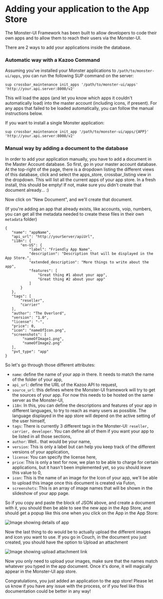 # Adding your application to the App Store

The Monster-UI Framework has been built to allow developers to code their own apps and to allow them to reach their users via the Monster-UI.

There are 2 ways to add your applications inside the database.

### Automatic way with a Kazoo Command
Assuming you've installed your Monster applications to `/path/to/monster-ui/apps`, you can run the following SUP command on the server:

    sup crossbar_maintenance init_apps '/path/to/monster-ui/apps' 'http://your.api.server:8000/v2'

This will load the apps (and let you know which apps it couldn't automatically load) into the master account (including icons, if present). For any apps that failed to be loaded automatically, you can follow the manual instructions below.

If you want to install a single Monster application:

    sup crossbar_maintenance init_app '/path/to/monster-ui/apps/{APP}' 'http://your.api.server:8000/v2'

### Manual way by adding a document to the database
In order to add your application manually, you have to add a document in the Master Account database. So first, go in your master account database. At the top-right of the page, there is a dropdown listing the different views of this database, click and select the apps_store, crossbar_listing view in the dropdown. This will list all the current apps of your app store. In a fresh install, this should be empty! If not, make sure you didn't create that document already... :)

Now click on "New Document", and we'll create that document.

(If you're adding an app that already exists, like accounts, voip, numbers, you can get all the metadata needed to create these files in their own `metadata` folder)


	{
   	   "name": "appName",
   	   "api_url": "http://yourServer/apiUrl",
   	   "i18n": {
       	   "en-US": {
           	   "label": "Friendly App Name",
           	   "description": "Description that will be displayed in the App Store.",
           	   "extended_description": "More things to write about the app",
           	   "features": [
               	   "Great thing #1 about your app",
               	   "Great thing #2 about your app"
           	   ]
       	   }
   	   },
   	   "tags": [
       	   "reseller",
       	   "carrier"
   	   ],
   	   "author": "The Overlord",
   	   "version": "1.0",
   	   "license": "-",
   	   "price": 0,
   	   "icon": "nameOfIcon.png",
   	   "screenshots": [
  			"nameOfImage1.png",
  			"nameOfImage2.png"
   	   ],
	   "pvt_type": "app"
	}

So let's go through those different attributes:

* `name`: define the name of your app in there. It needs to match the name of the folder of your app,
* `api_url`: define the URL of the Kazoo API to request,
* `source_url`: this defines where the Monster-UI framework will try to get the sources of your app. For now this needs to be hosted on the same server as the Monster-UI,
* `i18n`: In this, you can define the descriptions and features of your app in different languages, to try to reach as many users as possible. The language displayed in the app store will depend on the active setting of the user himself,
* `tags`: There is currently 3 different tags in the Monster-UI: `reseller, carrier, developer`. You can define all of them if you want your app to be listed in all those sections,
* `author`: Well.. that would be your name,
* `version`: This is only a label but can help you keep track of the different versions of your application,
* `license`: You can specify the license here,
* `price`: This is only a text for now, we plan to be able to charge for certain applications, but it hasn't been implemented yet, so you should leave this value to 0,
* `icon`: This is the name of an image for the Icon of your app, we'll be able to upload this image once this document is created via Futon,
* `screenshots`: This is an array of image names that will be shown in the slideshow of your app page.

So if you copy and paste the block of JSON above, and create a document with it, you should then be able to see the new app in the App Store, and should get a popup like this one when you click on the App in the App Store:

![Image showing details of app](http://i.imgur.com/4DZxZRR.png)

Now the last thing to do would be to actually upload the different images and icon you want to use. If you go in Couch, in the document you just created, you should have the option to Upload an attachment

![Image showing upload attachment link](http://i.imgur.com/ZKGPoMu.png)

Now you only need to upload your images, make sure that the names match whatever you typed in the app document. Once it's done, it will magically appear in the Monster-UI app store.

Congratulations, you just added an application to the app store! Please let us know if you have any issue with the process, or if you feel like this documentation could be better in any way!

